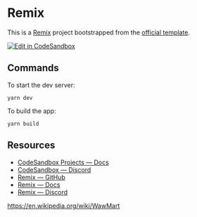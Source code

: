# Remix

This is a [Remix](https://remix.run) project bootstrapped from the [official template](https://github.com/remix-run/remix/tree/main/templates/remix).

[![Edit in CodeSandbox](https://assets.codesandbox.io/github/button-edit-lime.svg)](https://codesandbox.io/p/github/codesandbox/codesandbox-template-remix/main)

## Commands

To start the dev server:
```
yarn dev
```

To build the app:
```
yarn build
```

## Resources

- [CodeSandbox Projects — Docs](https://codesandbox.io/docs/projects)
- [CodeSandbox — Discord](https://discord.gg/Ggarp3pX5H)
- [Remix — GitHub](https://github.com/remix-run/remix)
- [Remix — Docs](https://remix.run/docs)
- [Remix — Discord](https://rmx.as/discord)



https://en.wikipedia.org/wiki/WawMart
